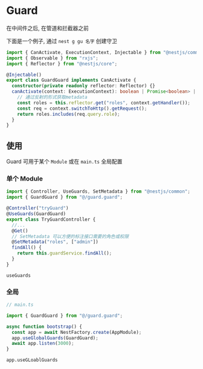 # Guard

在中间件之后, 在管道和拦截器之前

下面是一个例子, 通过 `nest g gu 名字` 创建守卫

```ts
import { CanActivate, ExecutionContext, Injectable } from "@nestjs/common";
import { Observable } from "rxjs";
import { Reflector } from "@nestjs/core";

@Injectable()
export class GuardGuard implements CanActivate {
  constructor(private readonly reflector: Reflector) {}
  canActivate(context: ExecutionContext): boolean | Promise<boolean> | Observable<boolean> {
    // 通过反射的形式获取metadata
    const roles = this.reflector.get("roles", context.getHandler());
    const req = context.switchToHttp().getRequest();
    return roles.includes(req.query.role);
  }
}
```

## 使用

Guard 可用于某个 `Module` 或在 `main.ts` 全局配置

### 单个 Module

```ts
import { Controller, UseGuards, SetMetadata } from "@nestjs/common";
import { GuardGuard } from "@/guard.guard";

@Controller("tryGuard")
@UseGuards(GuardGuard)
export class TryGuardController {
  //...
  @Get()
  // SetMetadata 可以方便的标注接口需要的角色或权限
  @SetMetadata("roles", ["admin"])
  findAll() {
    return this.guardService.findAll();
  }
}
```

`useGuards`

### 全局

```ts
// main.ts

import { GuardGuard } from "@/guard.guard";

async function bootstrap() {
  const app = await NestFactory.create(AppModule);
  app.useGlobalGuards(GuardGuard);
  await app.listen(3000);
}
```

`app.useGLoablGuards`
